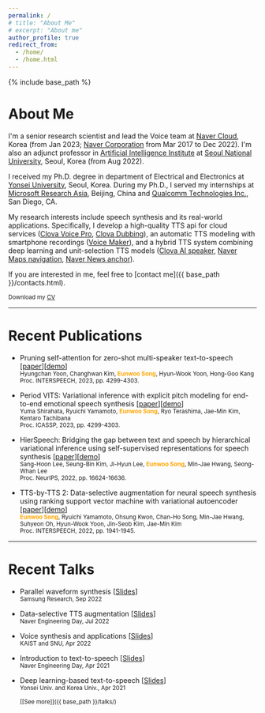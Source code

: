 ```yaml
---
permalink: /
# title: "About Me"
# excerpt: "About me"
author_profile: true
redirect_from: 
  - /home/
  - /home.html
---
```


{% include base_path %}

# About Me
I'm a senior research scientist and lead the Voice team at [Naver Cloud](https://navercloudcorp.com/lang/en/), Korea (from Jan 2023; [Naver Corporation](https://www.navercorp.com/en) from Mar 2017 to Dec 2022). I'm also an adjunct professor in [Artificial Intelligence Institute](https://aiis.snu.ac.kr/eng/) at [Seoul National University](https://en.snu.ac.kr/index.html), Seoul, Korea (from Aug 2022).

I received my Ph.D. degree in department of Electrical and Electronics at [Yonsei University](https://www.yonsei.ac.kr/en_sc/index.jsp), Seoul, Korea. During my Ph.D., I served my internships at [Microsoft Research Asia](https://www.microsoft.com/en-us/research/lab/microsoft-research-asia/), Beijing, China and [Qualcomm Technologies Inc.](https://www.qualcomm.com/company?#about), San Diego, CA.

My research interests include speech synthesis and its real-world applications. Specifically, I develop a high-quality TTS api for cloud services ([Clova Voice Pro](https://www.ncloud.com/product/aiService/clovaVoice), [Clova Dubbing](https://clovadubbing.naver.com/)),
an automatic TTS modeling with smartphone recordings ([Voice Maker](https://clovadubbing.naver.com/voicemaker)), and a hybrid TTS system combining deep learning and unit-selection TTS models ([Clova AI speaker](https://blog.naver.com/clova_ai/221409341851), [Naver Maps navigation](https://blog.naver.com/naver_map/222109060982), [Naver News anchor](https://blog.naver.com/clova_ai/221981676372)).

If you are interested in me, feel free to [contact me]({{ base_path }}/contacts.html).

<small><i class="fa fa-download" aria-hidden="true"></i> Download my [CV]({{base_path}}/files/CV_EunwooSong.pdf)</small>

***
# Recent Publications
- Pruning self-attention for zero-shot multi-speaker text-to-speech [[paper](https://sewplay.github.io/files/papers/2023/IS_1301.pdf)][[demo](https://hcy71o.github.io/SparseTTS-demo/)]  
  <small>Hyungchan Yoon, Changhwan Kim, <strong style="color:orange">Eunwoo Song</strong>, Hyun-Wook Yoon, Hong-Goo Kang</small>  
  <small>Proc. INTERSPEECH, 2023, pp. 4299-4303.</small>  
  
- Period VITS: Variational inference with explicit pitch modeling for end-to-end emotional speech synthesis [[paper](https://sewplay.github.io/files/papers/2023/icassp_1241.pdf)][[demo](https://yshira116.github.io/period_vits_demo/)]  
  <small>Yuma Shirahata, Ryuichi Yamamoto, <strong style="color:orange">Eunwoo Song</strong>, Ryo Terashima, Jae-Min Kim, Kentaro Tachibana</small>  
  <small>Proc. ICASSP, 2023, pp. 4299-4303.</small>  
  
- HierSpeech: Bridging the gap between text and speech by hierarchical variational inference using self-supervised representations for speech synthesis [[paper](https://sewplay.github.io/files/papers/2022/neurips_54658.pdf)][[demo](https://sh-lee-prml.github.io/hierspeech-demo/)]  
  <small>Sang-Hoon Lee, Seung-Bin Kim, Ji-Hyun Lee, <strong style="color:orange">Eunwoo Song</strong>, Min-Jae Hwang, Seong-Whan Lee</small>  
  <small>Proc. NeurIPS, 2022, pp. 16624-16636.</small>  

- TTS-by-TTS 2: Data-selective augmentation for neural speech synthesis using ranking support vector machine with variational autoencoder [[paper](https://sewplay.github.io/files/papers/2022/IS_10134.pdf)][[demo](https://sewplay.github.io/demos/txt2/)]  
  <small><strong style="color:orange">Eunwoo Song</strong>, Ryuichi Yamamoto, Ohsung Kwon, Chan-Ho Song, Min-Jae Hwang, Suhyeon Oh, Hyun-Wook Yoon, Jin-Seob Kim, Jae-Min Kim</small>  
  <small>Proc. INTERSPEECH, 2022, pp. 1941-1945.</small>  
  
*** 
# Recent Talks
- Parallel waveform synthesis
  [[Slides](https://sewplay.github.io/files/talks/2022/20220913_sr.pdf)]  
  <small>Samsung Research, Sep 2022</small>  

- Data-selective TTS augmentation
  [[Slides](https://sewplay.github.io/files/talks/2022/20220712_naver_tts.pdf)]  
  <small>Naver Engineering Day, Jul 2022</small>  

- Voice synthesis and applications
  [[Slides](https://sewplay.github.io/files/talks/2022/20220506_kaist_snu_tts.pdf)]  
  <small>KAIST and SNU, Apr 2022</small>  

- Introduction to text-to-speech
  [[Slides](https://sewplay.github.io/files/talks/2021/20210422_naver_tts.pdf)]  
  <small>Naver Engineering Day, Apr 2021</small>  

- Deep learning-based text-to-speech
  [[Slides](https://sewplay.github.io/files/talks/2021/20210405_ysu_ku_tts.pdf)]  
  <small>Yonsei Univ. and Korea Univ., Apr 2021</small>  
  
  <small>[[See more]]({{ base_path }}/talks/)</small>
